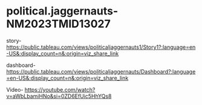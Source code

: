 # political.jaggernauts-NM2023TMID13027
story- https://public.tableau.com/views/politicaljaggernauts1/Story1?:language=en-US&:display_count=n&:origin=viz_share_link

dashboard-   https://public.tableau.com/views/politicaljaggernauts/Dashboard?:language=en-US&:display_count=n&:origin=viz_share_link

Video-  https://youtube.com/watch?v=aWbLbamiHNo&si=0ZD6EfUic5HhYQs8
